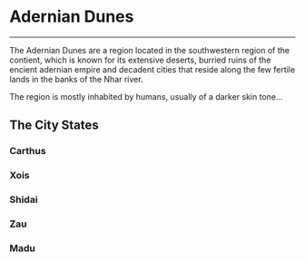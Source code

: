 # Adernian Dunes
___
The Adernian Dunes are a region located in the southwestern region of the contient, which is known for its extensive deserts, burried ruins of the encient adernian empire and decadent cities that reside along the few fertile lands in the banks of the Nhar river.

The region is mostly inhabited by humans, usually of a darker skin tone...

## The City States

### Carthus


### Xois


### Shidai


### Zau


### Madu